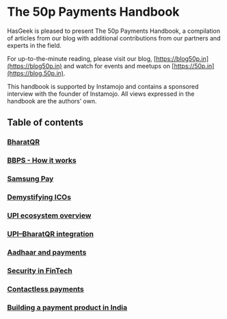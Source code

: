 # **The 50p Payments Handbook**

HasGeek is pleased to present The 50p Payments Handbook, a compilation of articles from our blog with additional contributions from our partners and experts in the field.

For up-to-the-minute reading, please visit our blog, [https://blog50p.in](https://blog50p.in) and watch for events and meetups on [https://50p.in](https://blog.50p.in).

This handbook is supported by Instamojo and contains a sponsored interview with the founder of Instamojo. All views expressed in the handbook are the authors’ own.

## Table of contents

### [BharatQR](/chapter1.md)

### [BBPS - How it works](/bbps-how-it-works.md)

### [Samsung Pay](/samsung-pay.md)

### [Demystifying ICOs](/demystifying-icos.md)

### [UPI ecosystem overview](/upi-ecosystem-overview.md)

### [UPI–BharatQR integration](/upi-bharat-qr-integration.md)

### [Aadhaar and payments](/aadhaar-and-payments.md)

### [Security in FinTech](/security-in-fintech.md)

### [Contactless payments](/contactless-payments.md)

### [Building a payment product in India](/building-a-payment-product-in-india.md)

### 



